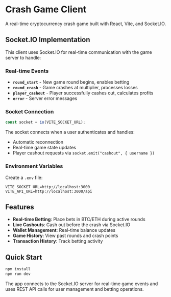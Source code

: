# Crash Game Client

A real-time cryptocurrency crash game built with React, Vite, and Socket.IO.

## Socket.IO Implementation

This client uses Socket.IO for real-time communication with the game server to handle:

### Real-time Events

- **`round_start`** - New game round begins, enables betting
- **`round_crash`** - Game crashes at multiplier, processes losses
- **`player_cashout`** - Player successfully cashes out, calculates profits
- **`error`** - Server error messages

### Socket Connection

```javascript
const socket = io(VITE_SOCKET_URL);
```

The socket connects when a user authenticates and handles:
- Automatic reconnection
- Real-time game state updates
- Player cashout requests via `socket.emit("cashout", { username })`

### Environment Variables

Create a `.env` file:

```
VITE_SOCKET_URL=http://localhost:3000
VITE_API_URL=http://localhost:3000/api
```

## Features

- **Real-time Betting**: Place bets in BTC/ETH during active rounds
- **Live Cashouts**: Cash out before the crash via Socket.IO
- **Wallet Management**: Real-time balance updates
- **Game History**: View past rounds and crash points
- **Transaction History**: Track betting activity

## Quick Start

```bash
npm install
npm run dev
```

The app connects to the Socket.IO server for real-time game events and uses REST API calls for user management and betting operations.